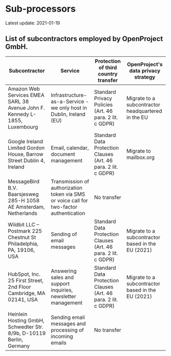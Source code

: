 # Sub-processors

Latest update: 2021-01-19

## List of subcontractors employed by OpenProject GmbH.

| **Subcontractor**                                            | **Service**                                | **Protection of third country transfer**                                      | OpenProject's data privacy strategy                |
| ------------------------------------------------------------ | ------------------------------------------------------------ | ------------------------------------------------------------ | -------------------------------------------------- |
| Amazon Web Services EMEA SARL  38 Avenue John F. Kennedy  L-1855, Luxembourg | Infrastructure-as-a-Service - we only host in Dublin, Ireland (EU) | Standard Privacy Policies (Art. 46 para. 2 lit. c GDPR) | Migrate to a subcontractor headquartered in the EU |
| Google Ireland Limited  Gordon House, Barrow Street  Dublin 4, Ireland | Email, calendar, document management                      | Standard Data Protection Clauses (Art. 46 para. 2 lit. c GDPR) | Migrate to mailbox.org                             |
| MessageBird B.V.  Baarsjesweg 285-H  1058 AE Amsterdam, Netherlands | Transmission of authorization token via SMS or voice call for two-factor authentication | No transfer |                                                    |
| Wildbit LLC – Postmark  225 Chestnut St  Philadelphia, PA, 19106, USA | Sending of email messages                                    | Standard Data Protection Clauses (Art. 46 para. 2 lit. c GDPR) | Migrate to a subcontractor based in the EU (2021)  |
| HubSpot, Inc.  25 First Street, 2nd Floor  Cambridge, MA 02141, USA | Answering sales and support inquiries, newsletter management | Standard Data Protection Clauses (Art. 46 para. 2 lit. c GDPR) | Migrate to a subcontractor based in the EU (2021)  |
| Heinlein Hosting GmbH, Schwedter Str. 8/9b, D-10119 Berlin, Germany | Sending email messages and processing of incoming emails     | No transfer                                     |                                                    |
